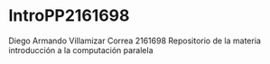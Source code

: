 # IntroPP2161698
Diego Armando Villamizar Correa
2161698
Repositorio de la materia introducción a la computación paralela
